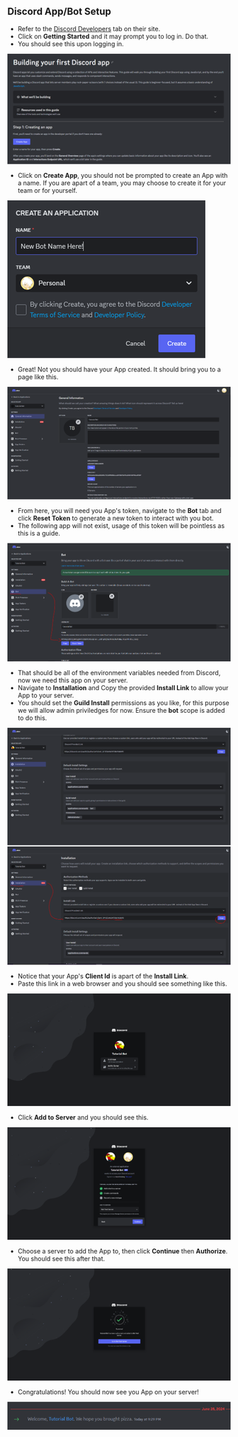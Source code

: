 ## Discord App/Bot Setup
* Refer to the [Discord Developers](https://discord.com/build/app-developers) tab on their site.
* Click on **Getting Started** and it may prompt you to log in. Do that.
* You should see this upon logging in.

![First App!](../imgs/tutorial/discord-dev.png)

* Click on **Create App**, you should not be prompted to create an App with a name. If you are apart of a team, you may choose to create it for your team or for yourself.

![App Create Modal](../imgs/tutorial/create-app.png)

* Great! Not you should have your App created. It should bring you to a page like this.

![Created App](../imgs/tutorial/created-app.png)

* From here, you will need you App's token, navigate to the **Bot** tab and click **Reset Token** to generate a new token to interact with you bot.
* The following app will not exist, usage of this token will be pointless as this is a guide.

![Token](../imgs/tutorial/token.png)

* That should be all of the environment variables needed from Discord, now we need this app on your server.
* Navigate to **Installation** and Copy the provided **Install Link** to allow your App to your server.
* You should set the **Guild Install** permissions as you like, for this purpose we will allow admin priviledges for now. Ensure the **bot** scope is added to do this.

![Scope](../imgs/tutorial/scope.png)
![Invite Link](../imgs/tutorial/invite.png)

* Notice that your App's **Client Id** is apart of the **Install Link**.
* Paste this link in a web browser and you should see something like this.

![Server Invite Initial](../imgs/tutorial/server-invite-1.png)

* Click **Add to Server** and you should see this.

![Server Invite Auth](../imgs/tutorial/server-invite-2-auth.png)

* Choose a server to add the App to, then click **Continue** then **Authorize**. You should see this after that.

![Invite Success](../imgs/tutorial/server-invite-3.png)

* Congratulations! You should now see you App on your server!

![Its Alive!](../imgs/tutorial/bot-in-server.png)